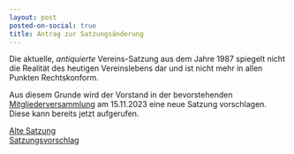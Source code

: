 ```yaml
---
layout: post
posted-on-social: true
title: Antrag zur Satzungsänderung
---
```


Die aktuelle, *antiquierte* Vereins-Satzung aus dem Jahre 1987 spiegelt nicht die Realität des heutigen Vereinslebens dar und ist nicht mehr in allen Punkten Rechtskonform.

Aus diesem Grunde wird der Vorstand in der bevorstehenden <a href="/einladung-zur-hauptversammlung-fuer-das-jahr-2023">Mitgliederversammlung</a> am 15.11.2023 eine neue Satzung vorschlagen. Diese kann bereits jetzt aufgerufen.

<a href="/satzung">Alte Satzung</a>  
<a href="/satzungsvorschlag2023">Satzungsvorschlag</a>  